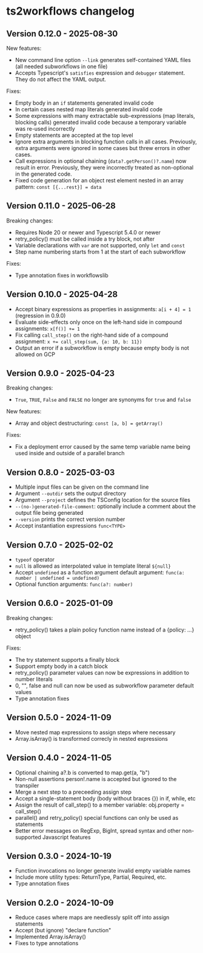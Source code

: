 # ts2workflows changelog

## Version 0.12.0 - 2025-08-30

New features:

- New command line option `--link` generates self-contained YAML files (all needed subworkflows in one file)
- Accepts Typescript's `satisfies` expression and `debugger` statement. They do not affect the YAML output.

Fixes:

- Empty body in an `if` statements generated invalid code
- In certain cases nested map literals generated invalid code
- Some expressions with many extractable sub-expressions (map literals, blocking calls) generated invalid code because a temporary variable was re-used incorrectly
- Empty statements are accepted at the top level
- Ignore extra arguments in blocking function calls in all cases. Previously, extra arguments were ignored in some cases but threw errors in other cases.
- Call expressions in optional chaining (`data?.getPerson()?.name`) now result in error. Previously, they were incorrectly treated as non-optional in the generated code.
- Fixed code generation for an object rest element nested in an array pattern: `const [{...rest}] = data`

## Version 0.11.0 - 2025-06-28

Breaking changes:

- Requires Node 20 or newer and Typescript 5.4.0 or newer
- retry_policy() must be called inside a try block, not after
- Variable declarations with `var` are not supported, only `let` and `const`
- Step name numbering starts from 1 at the start of each subworkflow

Fixes:

- Type annotation fixes in workflowslib

## Version 0.10.0 - 2025-04-28

- Accept binary expressions as properties in assignments: `a[i + 4] = 1` (regression in 0.9.0)
- Evaluate side-effects only once on the left-hand side in compound assignments: `x[f()] += 1`
- Fix calling `call_step()` on the right-hand side of a compound assignment: `x += call_step(sum, {a: 10, b: 11})`
- Output an error if a subworkflow is empty because empty body is not allowed on GCP

## Version 0.9.0 - 2025-04-23

Breaking changes:

- `True`, `TRUE`, `False` and `FALSE` no longer are synonyms for `true` and `false`

New features:

- Array and object destructuring: `const [a, b] = getArray()`

Fixes:

- Fix a deployment error caused by the same temp variable name being used inside and outside of a parallel branch

## Version 0.8.0 - 2025-03-03

- Multiple input files can be given on the command line
- Argument `--outdir` sets the output directory
- Argument `--project` defines the TSConfig location for the source files
- `--(no-)generated-file-comment`: optionally include a comment about the output file being generated
- `--version` prints the correct version number
- Accept instantiation expressions `func<TYPE>`

## Version 0.7.0 - 2025-02-02

- `typeof` operator
- `null` is allowed as interpolated value in template literal `${null}`
- Accept `undefined` as a function argument default argument: `func(a: number | undefined = undefined)`
- Optional function arguments: `func(a?: number)`

## Version 0.6.0 - 2025-01-09

Breaking changes:

- retry_policy() takes a plain policy function name instead of a {policy: ...} object

Fixes:

- The try statement supports a finally block
- Support empty body in a catch block
- retry_policy() parameter values can now be expressions in addition to number literals
- 0, "", false and null can now be used as subworkflow parameter default values
- Type annotation fixes

## Version 0.5.0 - 2024-11-09

- Move nested map expressions to assign steps where necessary
- Array.isArray() is transformed correcly in nested expressions

## Version 0.4.0 - 2024-11-05

- Optional chaining a?.b is converted to map.get(a, "b")
- Non-null assertions person!.name is accepted but ignored to the transpiler
- Merge a next step to a preceeding assign step
- Accept a single-statement body (body without braces {}) in if, while, etc
- Assign the result of call_step() to a member variable: obj.property = call_step()
- parallel() and retry_policy() special functions can only be used as statements
- Better error messages on RegExp, BigInt, spread syntax and other non-supported Javascript features

## Version 0.3.0 - 2024-10-19

- Function invocations no longer generate invalid empty variable names
- Include more utility types: ReturnType, Partial, Required, etc.
- Type annotation fixes

## Version 0.2.0 - 2024-10-09

- Reduce cases where maps are needlessly split off into assign statements
- Accept (but ignore) "declare function"
- Implemented Array.isArray()
- Fixes to type annotations
